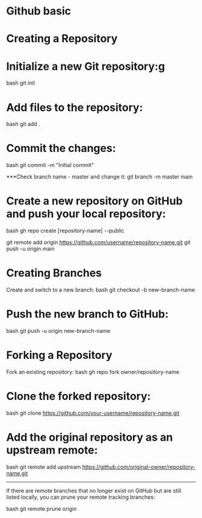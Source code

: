 # Github basic

# Creating a Repository

# Initialize a new Git repository:g
bash
git init

# Add files to the repository:
bash
git add .

# Commit the changes:
bash
git commit -m "Initial commit"

***Check branch name - master and change it:
git branch -m master main


# Create a new repository on GitHub and push your local repository:

bash
gh repo create [repository-name] --public

git remote add origin https://github.com/username/repository-name.git
git push -u origin main

# Creating Branches
Create and switch to a new branch:
bash
git checkout -b new-branch-name

# Push the new branch to GitHub:
bash
git push -u origin new-branch-name

# Forking a Repository
Fork an existing repository:
bash
gh repo fork owner/repository-name

# Clone the forked repository:
bash
git clone https://github.com/your-username/repository-name.git

# Add the original repository as an upstream remote:
bash
git remote add upstream https://github.com/original-owner/repository-name.git
****************************************************
If there are remote branches that no longer exist on GitHub but are still listed locally, you can prune your remote tracking branches:

bash
git remote prune origin
